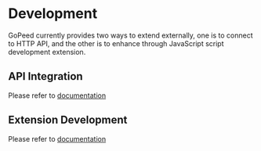 # Development

GoPeed currently provides two ways to extend externally, one is to connect to HTTP API, and the other is to enhance through JavaScript script development extension.

## API Integration

Please refer to [documentation](dev-api.html)

## Extension Development

Please refer to [documentation](dev-extension.html)
